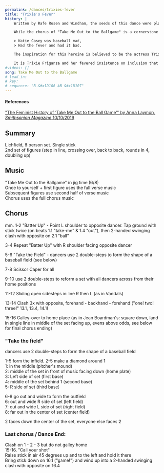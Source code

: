 ```yaml
---
permalink: /dances/trixies-fever
title: "Trixie's Fever"
history: |
    Written by Rafe Rosen and Windham, the seeds of this dance were planted when Tony Barrand sang verses to the American anthem "Take Me Out to the Ballgame" during a pub sing at McNeill's Brewery sometime in the early 2010's.  Following in the footsteps of the men's team of Marlboro Morris and Sword, who a generation before composed Lichfield dances to ubiquitous American songs like "Yankee Doodle" and "Popeye the Sailor Man," we pulled together choreography during our fall 2022 retreat and started performing it the following May.  We were also inspired by the Pinewoods Morris Men's "Casey at the Bat," which is danced to the same tune.  This dance celebrates many of our members' fondness for the National Pastime and features a leisurely double-length chorus that brings its performance time in at slightly less than a typical 9-inning game.

    While the chorus of "Take Me Out to the Ballgame" is a cornerstone of the American songbook, the verses that Barrand sang are less widely known yet reveal a stirring feminist sentiment within this early 20th century composition.  The song's protagonist is Katie Casey, a woman who uninhibitedly inhabits the traditionally male-dominated ballpark scene.  Preferring baseball games to attending the theater, she argues with umpires and rouses the crowd at a critical moment in the game.  As the opening verse declares:

    > Katie Casey was baseball mad,
    > Had the fever and had it bad.

    The inspiration for this heroine is believed to be the actress Trixie Friganza.  A famous performer on the vaudeville circuit, Friganza was also an outspoken suffragist when her boyfriend Jack Norwoth wrote the lyrics to "Take Me Out to the Ballgame" in 1908.  Speaking at a New York City suffrage rally that same year Friganza told the crowd "I do not believe any man – at least no man I know – is better fitted to form a political opinion than I am."

    It is Trixie Friganza and her fevered insistence on inclusion that we choose to remember in the title of our dance.
#videos: []
song: Take Me Out to the Ballgame
# lead_in:
# key:
# sequence: "B &#x1D106 AB &#x1D107"
---
```


#### References
["The Feminist History of ‘Take Me Out to the Ball Game’" by Anna Laymon, *Smithsonian Magazine* 10/10/2019](https://www.smithsonianmag.com/history/feminist-history-take-me-out-ball-game-180973307/)

## Summary
Lichfield, 8 person set.  Single stick  
2nd set of figures (step in line, crossing over, back to back, rounds in 4, doubling up)

## Music
"Take Me Out to the Ballgame" in jig time (6/8)  
Once to yourself  + first figure uses the full verse music  
Subsequent figures use second half of verse music  
Chorus uses the full chorus music

## Chorus
mm. 1-2 "Batter Up" - Point L shoulder to opposite dancer.  Tap ground with stick twice (on beats 1.1 "take-me" & 1.4 "out"), then 2-handed swinging clash with opposite on 2.1 "ball"

3-4 Repeat "Batter Up" with R shoulder facing opposite dancer

5-6 "Take the Field" - dancers use 2 double-steps to form the shape of a baseball field (see below)

7-8 Scissor Caper for all

9-10 use 2 double-steps to reform a set with all dancers across from their home positions

11-12 Sliding open sidesteps in line R then L (as in Vandals)

13-14 Clash 3x with opposite, forehand - backhand - forehand ("one! two! three!" 13.1, 13.4, 14.1)

15-16 Galley-over to home place (as in Jean Boardman's: square down, land in single line in middle of the set facing up, evens above odds, see below for final chorus ending)

### "Take the field"
dancers use 2 double-steps to form the shape of a baseball field

1-5 form the infield.  2-5 make a diamond around 1  
1: in the middle (pitcher's mound)  
2: middle of the set in front of music facing down (home plate)  
3: Left side of set (first base)  
4: middle of the set behind 1 (second base)  
5: R side of set (third base)

6-8 go out and wide to form the outfield  
6: out and wide R side of set (left field)  
7: out and wide L side of set (right field)  
8: far out in the center of set (center field)

2 faces down the center of the set, everyone else faces 2

### Last chorus / Dance End:
Clash on 1 - 2 - 3 but do not galley home  
15-16. "Call your shot"  
Raise stick in air 45 degrees up and to the left and hold it there  
Bring stick down on 16.1 ("game!") and wind up into a 2-handed swinging clash with opposite on 16.4
